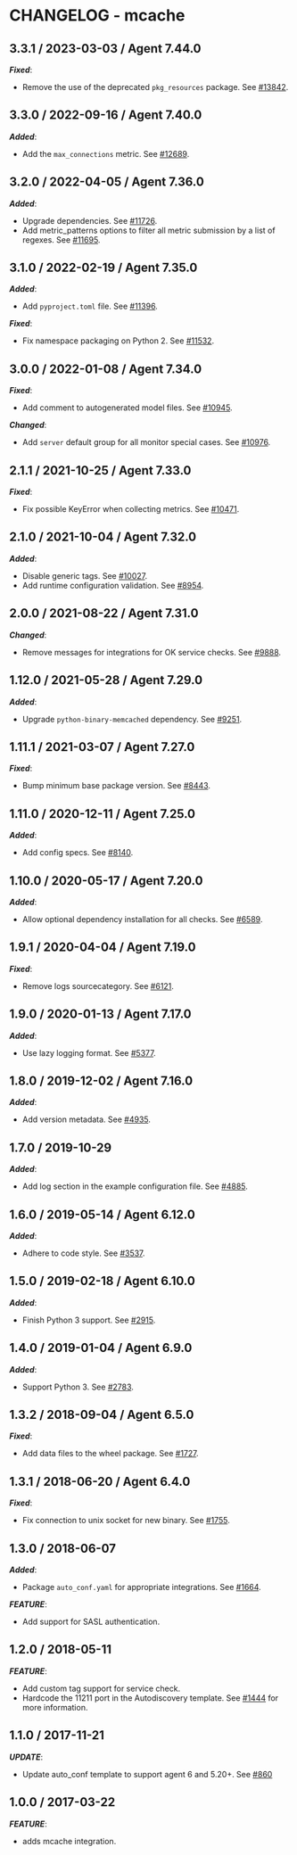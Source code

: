 # CHANGELOG - mcache

## 3.3.1 / 2023-03-03 / Agent 7.44.0

***Fixed***: 

* Remove the use of the deprecated `pkg_resources` package. See [#13842](https://github.com/DataDog/integrations-core/pull/13842).


## 3.3.0 / 2022-09-16 / Agent 7.40.0

***Added***: 

* Add the `max_connections` metric. See [#12689](https://github.com/DataDog/integrations-core/pull/12689).


## 3.2.0 / 2022-04-05 / Agent 7.36.0

***Added***: 

* Upgrade dependencies. See [#11726](https://github.com/DataDog/integrations-core/pull/11726).
* Add metric_patterns options to filter all metric submission by a list of regexes. See [#11695](https://github.com/DataDog/integrations-core/pull/11695).


## 3.1.0 / 2022-02-19 / Agent 7.35.0

***Added***: 

* Add `pyproject.toml` file. See [#11396](https://github.com/DataDog/integrations-core/pull/11396).

***Fixed***: 

* Fix namespace packaging on Python 2. See [#11532](https://github.com/DataDog/integrations-core/pull/11532).


## 3.0.0 / 2022-01-08 / Agent 7.34.0

***Fixed***: 

* Add comment to autogenerated model files. See [#10945](https://github.com/DataDog/integrations-core/pull/10945).

***Changed***: 

* Add `server` default group for all monitor special cases. See [#10976](https://github.com/DataDog/integrations-core/pull/10976).


## 2.1.1 / 2021-10-25 / Agent 7.33.0

***Fixed***: 

* Fix possible KeyError when collecting metrics. See [#10471](https://github.com/DataDog/integrations-core/pull/10471).


## 2.1.0 / 2021-10-04 / Agent 7.32.0

***Added***: 

* Disable generic tags. See [#10027](https://github.com/DataDog/integrations-core/pull/10027).
* Add runtime configuration validation. See [#8954](https://github.com/DataDog/integrations-core/pull/8954).


## 2.0.0 / 2021-08-22 / Agent 7.31.0

***Changed***: 

* Remove messages for integrations for OK service checks. See [#9888](https://github.com/DataDog/integrations-core/pull/9888).


## 1.12.0 / 2021-05-28 / Agent 7.29.0

***Added***: 

* Upgrade `python-binary-memcached` dependency. See [#9251](https://github.com/DataDog/integrations-core/pull/9251).


## 1.11.1 / 2021-03-07 / Agent 7.27.0

***Fixed***: 

* Bump minimum base package version. See [#8443](https://github.com/DataDog/integrations-core/pull/8443).


## 1.11.0 / 2020-12-11 / Agent 7.25.0

***Added***: 

* Add config specs. See [#8140](https://github.com/DataDog/integrations-core/pull/8140).


## 1.10.0 / 2020-05-17 / Agent 7.20.0

***Added***: 

* Allow optional dependency installation for all checks. See [#6589](https://github.com/DataDog/integrations-core/pull/6589).


## 1.9.1 / 2020-04-04 / Agent 7.19.0

***Fixed***: 

* Remove logs sourcecategory. See [#6121](https://github.com/DataDog/integrations-core/pull/6121).


## 1.9.0 / 2020-01-13 / Agent 7.17.0

***Added***: 

* Use lazy logging format. See [#5377](https://github.com/DataDog/integrations-core/pull/5377).


## 1.8.0 / 2019-12-02 / Agent 7.16.0

***Added***: 

* Add version metadata. See [#4935](https://github.com/DataDog/integrations-core/pull/4935).


## 1.7.0 / 2019-10-29

***Added***: 

* Add log section in the example configuration file. See [#4885](https://github.com/DataDog/integrations-core/pull/4885).


## 1.6.0 / 2019-05-14 / Agent 6.12.0

***Added***: 

* Adhere to code style. See [#3537](https://github.com/DataDog/integrations-core/pull/3537).


## 1.5.0 / 2019-02-18 / Agent 6.10.0

***Added***: 

* Finish Python 3 support. See [#2915](https://github.com/DataDog/integrations-core/pull/2915).


## 1.4.0 / 2019-01-04 / Agent 6.9.0

***Added***: 

* Support Python 3. See [#2783](https://github.com/DataDog/integrations-core/pull/2783).


## 1.3.2 / 2018-09-04 / Agent 6.5.0

***Fixed***: 

* Add data files to the wheel package. See [#1727](https://github.com/DataDog/integrations-core/pull/1727).


## 1.3.1 / 2018-06-20 / Agent 6.4.0

***Fixed***: 

* Fix connection to unix socket for new binary. See [#1755](https://github.com/DataDog/integrations-core/pull/1755).


## 1.3.0 / 2018-06-07

***Added***: 

* Package `auto_conf.yaml` for appropriate integrations. See [#1664](https://github.com/DataDog/integrations-core/pull/1664).

***FEATURE***: 

* Add support for SASL authentication.


## 1.2.0 / 2018-05-11

***FEATURE***: 

* Add custom tag support for service check.
* Hardcode the 11211 port in the Autodiscovery template. See [#1444](https://github.com/DataDog/integrations-core/pull/1444) for more information.


## 1.1.0 / 2017-11-21

***UPDATE***: 

* Update auto_conf template to support agent 6 and 5.20+. See [#860](https://github.com/DataDog/integrations-core/issues/860)


## 1.0.0 / 2017-03-22

***FEATURE***: 

* adds mcache integration.

